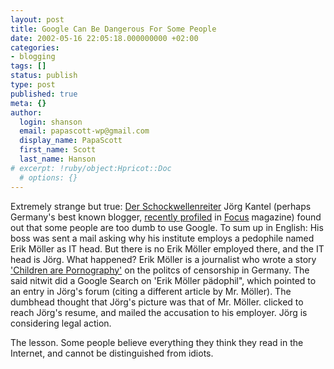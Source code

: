```yaml
---
layout: post
title: Google Can Be Dangerous For Some People
date: 2002-05-16 22:05:18.000000000 +02:00
categories:
- blogging
tags: []
status: publish
type: post
published: true
meta: {}
author:
  login: shanson
  email: papascott-wp@gmail.com
  display_name: PapaScott
  first_name: Scott
  last_name: Hanson
# excerpt: !ruby/object:Hpricot::Doc
  # options: {}
---
```

<p>Extremely strange but true: <a href="http://www.schockwellenreiter.de/2002/05/15.html">Der Schockwellenreiter</a> Jörg Kantel (perhaps Germany's best known blogger,  <a href="http://focus.de/F/2002/19/Internet/tagebuecher/tagebuecher.htm">recently profiled</a> in <a href="http://www.focus.de">Focus</a> magazine) found out that some people are too dumb to use Google. To sum up in English: His boss was sent a mail asking why his institute employs a pedophile named Erik Möller as IT head. But there is no Erik Möller employed there, and the IT head is Jörg. What happened? Erik Möller is a journalist who wrote a story <a href="http://www.heise.de/tp/deutsch/inhalt/co/4158/1.html">'Children are Pornography'</a> on the politcs of censorship in Germany. The said nitwit did a Google Search on 'Erik Möller pädophil", which pointed to an entry in Jörg's forum (citing a different article by Mr. Möller). The dumbhead thought that Jörg's picture was that of Mr. Möller. clicked to reach Jörg's resume, and mailed the accusation to his employer. Jörg is considering legal action.</p>
<p>The lesson. Some people believe everything they think they read in the Internet, and cannot be distinguished from idiots.</p>
